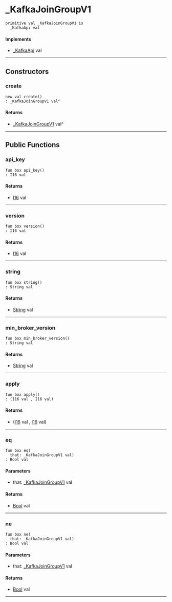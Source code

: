 # _KafkaJoinGroupV1

```pony
primitive val _KafkaJoinGroupV1 is
  _KafkaApi val
```

#### Implements

* [_KafkaApi](pony-kafka-_KafkaApi) val

---

## Constructors

### create

```pony
new val create()
: _KafkaJoinGroupV1 val^
```

#### Returns

* [_KafkaJoinGroupV1](pony-kafka-_KafkaJoinGroupV1) val^

---

## Public Functions

### api_key

```pony
fun box api_key()
: I16 val
```

#### Returns

* [I16](builtin-I16) val

---

### version

```pony
fun box version()
: I16 val
```

#### Returns

* [I16](builtin-I16) val

---

### string

```pony
fun box string()
: String val
```

#### Returns

* [String](builtin-String) val

---

### min_broker_version

```pony
fun box min_broker_version()
: String val
```

#### Returns

* [String](builtin-String) val

---

### apply

```pony
fun box apply()
: (I16 val , I16 val)
```

#### Returns

* ([I16](builtin-I16) val , [I16](builtin-I16) val)

---

### eq

```pony
fun box eq(
  that: _KafkaJoinGroupV1 val)
: Bool val
```
#### Parameters

*   that: [_KafkaJoinGroupV1](pony-kafka-_KafkaJoinGroupV1) val

#### Returns

* [Bool](builtin-Bool) val

---

### ne

```pony
fun box ne(
  that: _KafkaJoinGroupV1 val)
: Bool val
```
#### Parameters

*   that: [_KafkaJoinGroupV1](pony-kafka-_KafkaJoinGroupV1) val

#### Returns

* [Bool](builtin-Bool) val

---

